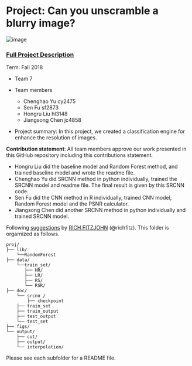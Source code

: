 # Project: Can you unscramble a blurry image? 
![image](figs/example.png)

### [Full Project Description](doc/project3_desc.md)

Term: Fall 2018

+ Team 7
+ Team members
	+ Chenghao Yu cy2475
	+ Sen Fu sf2873
	+ Hongru Liu hl3148
	+ Jiangsong Chen jc4858

+ Project summary: In this project, we created a classification engine for enhance the resolution of images.
	
**Contribution statement**: All team members approve our work presented in this GitHub repository including this contributions statement.
+ Hongru Liu did the baseline model and Random Forest method, and trained baseline model and wrote the readme file.
+ Chenghao Yu did SRCNN method in python individually, trained the SRCNN model and readme file. The final result is given by this SRCNN code.
+ Sen Fu did the CNN method in R individually, trained CNN model, Random Forest model and the PSNR calculator. 
+ Jiangsong Chen did another SRCNN method in python individually and trained SRCNN model. 

Following [suggestions](http://nicercode.github.io/blog/2013-04-05-projects/) by [RICH FITZJOHN](http://nicercode.github.io/about/#Team) (@richfitz). This folder is orgarnized as follows.

```
proj/
├── lib/
    └──RandomForest
├── data/
    └──train_set/
       ├── HR/
       ├── LR/
       ├── RS/
       └── RSR/
├── doc/
    └── srcnn /
    	├── checkpoint 
	├── train_set
	├── train_output
	├── test_output
	└── test_set
├── figs/
└── output/
    ├── cut/
    ├── output/
    └── interpolation/
```

Please see each subfolder for a README file.
